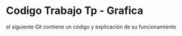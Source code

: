 # Codigo Trabajo Tp - Grafica
 el siguiente Git contiene un código y explicación de su funcionamiento
